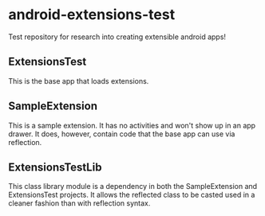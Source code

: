 # android-extensions-test
Test repository for research into creating extensible android apps!

## ExtensionsTest
This is the base app that loads extensions.

## SampleExtension
This is a sample extension. It has no activities and won't show up in an app drawer. It does, however, contain code that the base app can use via reflection.

## ExtensionsTestLib
This class library module is a dependency in both the SampleExtension and ExtensionsTest projects. It allows the reflected class to be casted used in a cleaner fashion than with reflection syntax.
